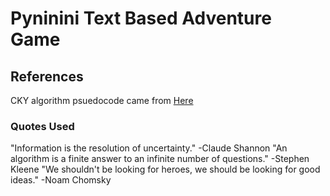 # Pyninini Text Based Adventure Game

## References
CKY algorithm psuedocode came from [Here](https://www.inf.ed.ac.uk/teaching/courses/fnlp/lectures/12_slides-2x2.pdf)

### Quotes Used
"Information is the resolution of uncertainty." -Claude Shannon
"An algorithm is a finite answer to an infinite number of questions." -Stephen Kleene
"We shouldn't be looking for heroes, we should be looking for good ideas." -Noam Chomsky
